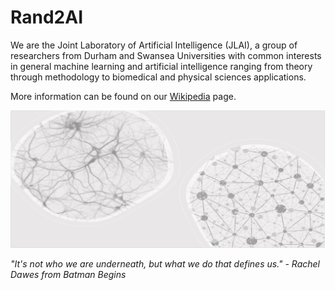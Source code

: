 # Rand2AI

We are the Joint Laboratory of Artificial Intelligence (JLAI), a group of researchers from Durham and Swansea Universities with common interests in general machine learning and artificial intelligence ranging from theory through methodology to biomedical and physical sciences applications. 

More information can be found on our [Wikipedia](../../wiki) page.

![](./BG.png)

*"It's not who we are underneath, but what we do that defines us." - Rachel Dawes from Batman Begins*
